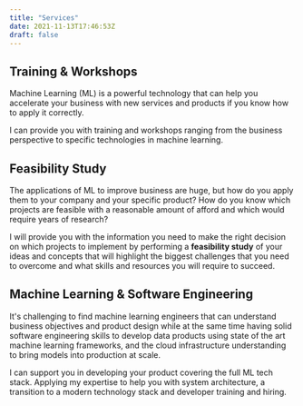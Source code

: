 ```yaml
---
title: "Services"
date: 2021-11-13T17:46:53Z
draft: false 
---
```


## Training & Workshops
Machine Learning (ML) is a powerful technology that can help you accelerate your
business with new services and products if you know how to apply it correctly.

I can provide you with training and workshops ranging from the business
perspective to specific technologies in machine learning.

## Feasibility Study
The applications of ML to improve business are huge, but how do you apply them
to your company and your specific product? How do you know which projects are
feasible with a reasonable amount of afford and which would require years of
research?

I will provide you with the information you need to make the right decision  on
which projects to implement by performing a **feasibility study** of your ideas
and concepts that will highlight the biggest challenges
that you need to overcome and what skills and resources you will require to succeed.

## Machine Learning & Software Engineering
It's challenging to find machine learning engineers that can understand business
objectives and product design while at the same time having solid software
engineering skills to develop data products using state of the art machine
learning frameworks, and the cloud infrastructure understanding to bring models
into production at scale.

I can support you in developing your product covering the full ML tech stack.
Applying my expertise to help you with system architecture, a transition to a
modern technology stack and developer training and hiring.
